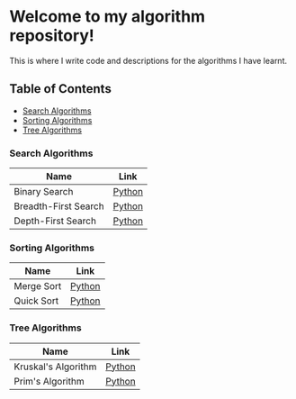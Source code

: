 # Welcome to my algorithm repository!
This is where I write code and descriptions for the algorithms I have learnt.

## Table of Contents
- [Search Algorithms](#search-algorithms)
- [Sorting Algorithms](#sorting-algorithms)
- [Tree Algorithms](#tree-algorithms)

### Search Algorithms

|Name                 |Link                                            |
|---------------------|------------------------------------------------|
|Binary Search        |[Python](python3/search/binary_search.py)       |
|Breadth-First Search |[Python](python3/search/breadth_first_search.py)|
|Depth-First Search   |[Python](python3/search/depth_first_search.py)  |

### Sorting Algorithms

|Name       |Link                                |
|-----------|------------------------------------|
|Merge Sort |[Python](python3/sort/merge_sort.py)|
|Quick Sort |[Python](python3/sort/quick_sort.py)|

### Tree Algorithms

|Name                |Link                             |
|--------------------|---------------------------------|
|Kruskal's Algorithm |[Python](python3/tree/kruskal.py)|
|Prim's Algorithm    |[Python](python3/tree/prim.py)   |

